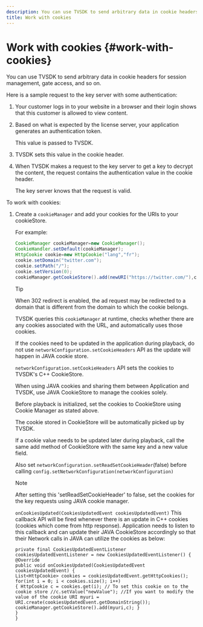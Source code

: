 ```yaml
---
description: You can use TVSDK to send arbitrary data in cookie headers for session management, gate access, and so on.
title: Work with cookies
---
```


# Work with cookies {#work-with-cookies}

You can use TVSDK to send arbitrary data in cookie headers for session management, gate access, and so on.

Here is a sample request to the key server with some authentication:

1. Your customer logs in to your website in a browser and their login shows that this customer is allowed to view content. 
1. Based on what is expected by the license server, your application generates an authentication token.

   This value is passed to TVSDK. 
1. TVSDK sets this value in the cookie header. 
1. When TVSDK makes a request to the key server to get a key to decrypt the content, the request contains the authentication value in the cookie header.

   The key server knows that the request is valid.

To work with cookies: 

1. Create a `cookieManager` and add your cookies for the URIs to your cookieStore.

   For example: 

   ```java
   CookieManager cookieManager=new CookieManager(); 
   CookieHandler.setDefault(cookieManager);  
   HttpCookie cookie=new HttpCookie("lang","fr"); 
   cookie.setDomain("twitter.com");  
   cookie.setPath("/"); 
   cookie.setVersion(0); 
   cookieManager.getCookieStore().add(newURI("https://twitter.com/"),cookie);
   ```

   >[!TIP]
   >
   >When 302 redirect is enabled, the ad request may be redirected to a domain that is different from the domain to which the cookie belongs.

   TVSDK queries this `cookieManager` at runtime, checks whether there are any cookies associated with the URL, and automatically uses those cookies.

    If the cookies need to be updated in the application during playback, do not use `networkConfiguration.setCookieHeaders` API as the update will happen in JAVA cookie store.

    `networkConfiguration.setCookieHeaders` API sets the cookies to TVSDK's C++ CookieStore.

    When using JAVA cookies and sharing them between Application and TVSDK, use JAVA CookieStore to manage the cookies solely.

    Before playback is initialized, set the cookies to CookieStore using Cookie Manager as stated above.

    The cookie stored in CookieStore will be automatically picked up by TVSDK.

    If a cookie value needs to be updated later during playback, call the same add method of CookieStore with the same key and a new value field.

    Also set 
    `networkConfiguration.setReadSetCookieHeader`(false)
    before calling
    `config.setNetworkConfiguration(networkConfiguration)`

    >[!NOTE]
    >
    >After setting this 'setReadSetCookieHeader' to false, set the cookies for the key requests using JAVA cookie manager.

    `onCookiesUpdated(CookiesUpdatedEvent cookiesUpdatedEvent)`
    This callback API will be fired whenever there is an update in C++ cookies (cookies which come from http response). Application needs to listen to this callback and can update their JAVA CookieStore accordingly so that their Network calls in JAVA can utilize the cookies as below:

    ```
    private final CookiesUpdatedEventListener cookiesUpdatedEventListener = new CookiesUpdatedEventListener() {
    @Override
    public void onCookiesUpdated(CookiesUpdatedEvent cookiesUpdatedEvent) {
    List<HttpCookie> cookies = cookiesUpdatedEvent.getHttpCookies();
    for(int i = 0; i < cookies.size(); i++)
    { HttpCookie c = cookies.get(i); // To set this cookie on to the cookie store //c.setValue("newValue"); //If you want to modify the value of the cookie URI myuri = URI.create(cookiesUpdatedEvent.getDomainString()); cookieManager.getCookieStore().add(myuri,c); }
    }
    }
    ```
